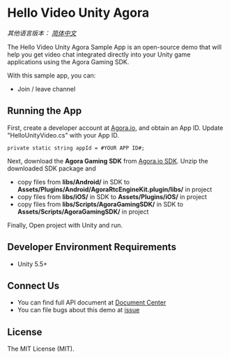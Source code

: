 # Hello Video Unity Agora

*其他语言版本： [简体中文](README.md)*

The Hello Video Unity Agora Sample App is an open-source demo that will help you get video chat integrated directly into your Unity game applications using the Agora Gaming SDK.

With this sample app, you can:

- Join / leave channel

## Running the App
First, create a developer account at [Agora.io](https://dashboard.agora.io/signin/), and obtain an App ID. Update "HelloUnityVideo.cs" with your App ID.

```
private static string appId = #YOUR APP ID#;
```

Next, download the **Agora Gaming SDK** from [Agora.io SDK](https://www.agora.io/en/download/). Unzip the downloaded SDK package and

- copy files from **libs/Android/** in SDK to **Assets/Plugins/Android/AgoraRtcEngineKit.plugin/libs/** in project
- copy files from **libs/iOS/** in SDK to **Assets/Plugins/iOS/** in project
- copy files from **libs/Scripts/AgoraGamingSDK/** in SDK to **Assets/Scripts/AgoraGamingSDK/** in project

Finally, Open project with Unity and run.

## Developer Environment Requirements
* Unity 5.5+

## Connect Us

- You can find full API document at [Document Center](https://docs.agora.io/en/)
- You can file bugs about this demo at [issue](https://github.com/AgoraIO/Hello-Video-Unity-Agora/issues)

## License

The MIT License (MIT).
